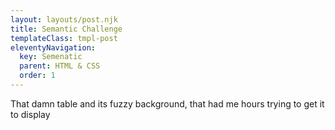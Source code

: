 ```yaml
---
layout: layouts/post.njk
title: Semantic Challenge
templateClass: tmpl-post
eleventyNavigation:
  key: Semenatic
  parent: HTML & CSS
  order: 1
---
```


That damn table and its fuzzy background, that had me hours trying to get it to display
